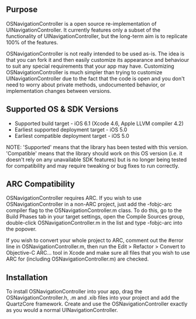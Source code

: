 Purpose
--------------

OSNavigationController is a open source re-implementation of UINavigationController. It currently features only a subset of the functionality of UINavigationController, but the long-term aim is to replicate 100% of the features.

OSNavigationController is not really intended to be used as-is. The idea is that you can fork it and then easily customize its appearance and behaviour to suit any special requirements that your app may have. Customizing OSNavigationController is much simpler than trying to customize UINavigationController due to the fact that the code is open and you don't need to worry about private methods, undocumented behavior, or implementation changes between versions.


Supported OS & SDK Versions
-----------------------------

* Supported build target - iOS 6.1 (Xcode 4.6, Apple LLVM compiler 4.2)
* Earliest supported deployment target - iOS 5.0
* Earliest compatible deployment target - iOS 5.0

NOTE: 'Supported' means that the library has been tested with this version. 'Compatible' means that the library should work on this OS version (i.e. it doesn't rely on any unavailable SDK features) but is no longer being tested for compatibility and may require tweaking or bug fixes to run correctly.


ARC Compatibility
------------------

OSNavigationController requires ARC. If you wish to use OSNavigationController in a non-ARC project, just add the -fobjc-arc compiler flag to the OSNavigationController.m class. To do this, go to the Build Phases tab in your target settings, open the Compile Sources group, double-click OSNavigationController.m in the list and type -fobjc-arc into the popover.

If you wish to convert your whole project to ARC, comment out the #error line in OSNavigationController.m, then run the Edit > Refactor > Convert to Objective-C ARC... tool in Xcode and make sure all files that you wish to use ARC for (including OSNavigationController.m) are checked.


Installation
--------------

To install OSNavigationController into your app, drag the OSNavigationController.h, .m and .xib files into your project and add the QuartzCore framework. Create and use the OSNavigationController exactly as you would a normal UINavigationController.
